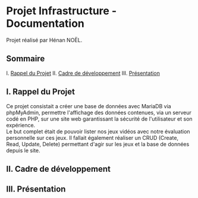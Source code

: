 # Projet Infrastructure - Documentation

Projet réalisé par Hénan NOËL.

## Sommaire
I. [Rappel du Projet](#i-rappel-du-projet)
II. [Cadre de développement](#ii-cadre-de-développement)
III. [Présentation](#iii-présentation)


## I. Rappel du Projet

Ce projet consistait a créer une base de données avec MariaDB via phpMyAdmin, permettre l'affichage des données contenues,
via un serveur codé en PHP, sur une site web garantissant la sécurité de l'utilisateur et son expérience.  
  Le but complet était de pouvoir lister nos jeux vidéos avec notre évaluation personnelle sur ces jeux. Il fallait également
réaliser un CRUD (Create, Read, Update, Delete) permettant d'agir sur les jeux et la base de données depuis le site.

## II. Cadre de développement



## III. Présentation

